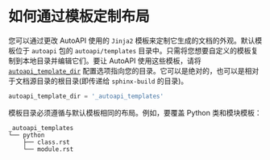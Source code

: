 # 如何通过模板定制布局

您可以通过更改 AutoAPI 使用的 `Jinja2` 模板来定制它生成的文档的外观。默认模板位于 `autoapi` 包的 `autoapi/templates` 目录中。只需将您想要自定义的模板复制到本地目录并编辑它们。要让 AutoAPI 使用这些模板，请将 [`autoapi_template_dir`](https://sphinx-autoapi.readthedocs.io/en/latest/reference/config.html#confval-autoapi_template_dir) 配置选项指向您的目录。它可以是绝对的，也可以是相对于文档源目录的根目录(即传递给 `sphinx-build` 的目录)。

```python
autoapi_template_dir = '_autoapi_templates'
```

模板目录必须遵循与默认模板相同的布局。例如，要覆盖 Python 类和模块模板：

```
_autoapi_templates
└── python
    ├── class.rst
    └── module.rst
```
